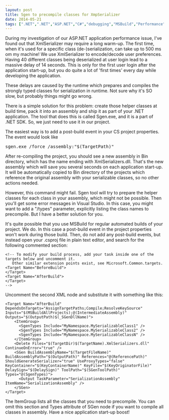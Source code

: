 ```yaml
---
layout: post
title: Sgen to precompile classes for XmpSerializer
date: 2014-05-21
tags: [".NET",".NET","ASP.NET","C#","debugging","MSBuild","Performance","performance","Sgen","XmlSerializer"]
---
```


During my investigation of our ASP.NET application performance issue, I've found out that XmlSerializer may require a long warm-up. The first time, when it's used for a specific class (de-)serialization, can take up to 500 ms om my machine! We use XmlSerializer to encode/decode user preferences. Having 40 different classes being deserialized at user login lead to a massive delay of 14 seconds. This is only for the first user login after the application start-up, but you do quite a lot of 'first times' every day while developing the application.

These delays are caused by the runtime which prepares and compiles the strongly typed classes for serialization in runtime. Not sure why it's SO slow, but probably things might go wrong.

There is a simple solution for this problem: create those helper classes at build time, pack it into an assembly and ship it as part of your .NET application. The tool that does this is called Sgen.exe, and it is a part of .NET SDK. So, we just need to use it in our project.

The easiest way is to add a post-build event in your CS project properties. The event would look like
<pre>sgen.exe /force /assembly:"$(TargetPath)"</pre>
After re-compiling the project, you should see a new assembly in Bin directory, which has the name ending with XmlSerializers.dll. That's the new assembly which will save you several seconds on each application start-up. It will be automatically copied to Bin directory of the projects which reference the original assembly with your serializable classes, so no other actions needed.

However, this command might fail. Sgen tool will try to prepare the helper classes for each class in your assembly, which might not be possible. Then you'll get some error messages in Visual Studio. In this case, you might want to add a "/types" parameter, explicitly listing the class names to precompile. But I have a better solution for you.

It's quite possible that you use MSBuild for regular automated builds of your project. We do. In this case a post-build event in the project properties won't work during those build. Then, do not add any post-build events, but instead open your .csproj file in plain text editor, and search for the following commented section:

    <!-- To modify your build process, add your task inside one of the targets below and uncomment it. 
       Other similar extension points exist, see Microsoft.Common.targets.
    <Target Name="BeforeBuild">
    </Target>
    <Target Name="AfterBuild">
    </Target>
    -->

Uncomment the second XML node and substitute it with something like this:

    <Target Name="AfterBuild" DependsOnTargets="AssignTargetPaths;Compile;ResolveKeySource" Inputs="$(MSBuildAllProjects);@(IntermediateAssembly)" Outputs="$(OutputPath)$(_SGenDllName)">
        <ItemGroup>
          <SgenTypes Include="MyNamespace.MySerializableClass1" />
          <SgenTypes Include="MyNamespace.MySerializableClass2" />
          <SgenTypes Include="MyNamespace.MySerializableClassN" />
        </ItemGroup>
        <Delete Files="$(TargetDir)$(TargetName).XmlSerializers.dll" ContinueOnError="true" />
        <SGen BuildAssemblyName="$(TargetFileName)" BuildAssemblyPath="$(OutputPath)" References="@(ReferencePath)" ShouldGenerateSerializer="true" UseProxyTypes="false" KeyContainer="$(KeyContainerName)" KeyFile="$(KeyOriginatorFile)" DelaySign="$(DelaySign)" ToolPath="$(SGenToolPath)" Types="@(SgenTypes)">
          <Output TaskParameter="SerializationAssembly" ItemName="SerializationAssembly" />
        </SGen>
    </Target>

The ItemGroup lists all the classes that you need to precompile. You can omit this section and Types attribute of SGen node if you want to compile all classes in assembly.
Have a nice application start-up boost!